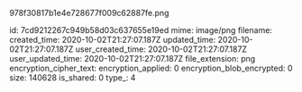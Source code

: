 978f30817b1e4e728677f009c62887fe.png

id: 7cd9212267c949b58d03c637655e19ed
mime: image/png
filename: 
created_time: 2020-10-02T21:27:07.187Z
updated_time: 2020-10-02T21:27:07.187Z
user_created_time: 2020-10-02T21:27:07.187Z
user_updated_time: 2020-10-02T21:27:07.187Z
file_extension: png
encryption_cipher_text: 
encryption_applied: 0
encryption_blob_encrypted: 0
size: 140628
is_shared: 0
type_: 4